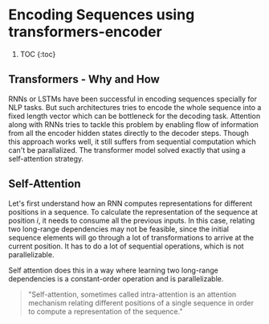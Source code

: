 # Encoding Sequences using transformers-encoder

1. TOC
{:toc}

<!--

1. Transformers - Why and How
2. Self attention
3. Purpose:
    * encoder decoder both?
    * contextual encoding
4. Explain encoder block
    * Multi head self-attention
    * skip connection add and normalize(why skip connection)
    * feed forward neural network
    * Coding in numpy or other APIs -->

## Transformers - Why and How


RNNs or LSTMs have been successful in encoding sequences specially for NLP tasks. But such architectures tries to encode the whole sequence into a fixed length vector which can be bottleneck for the decoding task. Attention along with RNNs tries to tackle this problem by enabling flow of information from all the encoder hidden states directly to the decoder steps. Though this approach works well, it still suffers from sequential computation which can't be parallalized. The transformer model solved exactly that using a self-attention strategy. 


## Self-Attention

Let's first understand how an RNN computes representations for different positions in a sequence. To calculate the representation of the sequence at position $i$, it needs to consume all the previous inputs. In this case, relating two long-range dependencies may not be feasible, since the initial sequence elements will go through a lot of transformations to arrive at the current position. It has to do a lot of sequential operations, which is not parallelizable.

Self attention does this in a way where learning two long-range dependencies is a constant-order operation and is parallelizable.

> "Self-attention, sometimes called intra-attention is an attention mechanism relating different positions
of a single sequence in order to compute a representation of the sequence."
